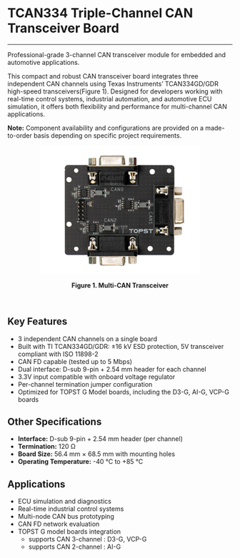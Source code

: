 # TCAN334 Triple-Channel CAN Transceiver Board
---- 

Professional-grade 3-channel CAN transceiver module for embedded and automotive applications.

This compact and robust CAN transceiver board integrates three independent CAN channels using Texas Instruments’ TCAN334GD/GDR high-speed transceivers(Figure 1). Designed for developers working with real-time control systems, industrial automation, and automotive ECU simulation, it offers both flexibility and performance for multi-channel CAN applications.

**Note:** Component availability and configurations are provided on a made-to-order basis depending on specific project requirements.

<p align="center"><img src="https://raw.githubusercontent.com/topst-development/Documentation/refs/heads/accessary_2nd/Assets/accessories/CAN_transceiver_resize.png" width="360"></p>
<p align="center"><strong>Figure 1. Multi-CAN Transceiver</strong></p><br/>


## Key Features

- 3 independent CAN channels on a single board
- Built with TI TCAN334GD/GDR: ±16 kV ESD protection, 5V transceiver compliant with ISO 11898-2
- CAN FD capable (tested up to 5 Mbps)
- Dual interface: D-sub 9-pin + 2.54 mm header for each channel
- 3.3V input compatible with onboard voltage regulator
- Per-channel termination jumper configuration
- Optimized for TOPST G Model boards, including the D3-G, AI-G, VCP-G boards


## Other Specifications

- **Interface:** D-sub 9-pin + 2.54 mm header (per channel)
- **Termination:** 120 Ω
- **Board Size:** 56.4 mm × 68.5 mm with mounting holes
- **Operating Temperature:** -40 °C to +85 °C


## Applications

- ECU simulation and diagnostics
- Real-time industrial control systems
- Multi-node CAN bus prototyping
- CAN FD network evaluation
- TOPST G model boards integration 
  - supports CAN 3-channel : D3-G, VCP-G
  - supports CAN 2-channel : AI-G
